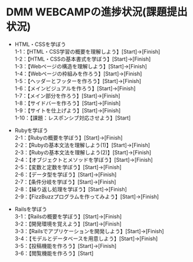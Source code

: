 DMM WEBCAMPの進捗状況(課題提出状況)
=====

- HTML・CSSを学ぼう  
	1-1：【HTML・CSS学習の概要を理解しよう】[Start]→[Finish]  
	1-2：【HTML・CSSの基本書式を学ぼう】[Start]→[Finish]  
	1-3：【Webページの構造を理解しよう】[Start]→[Finish]  
	1-4：【Webページの枠組みを作ろう】[Start]→[Finish]  
	1-5：【ヘッダーとフッターを作ろう】[Start]→[Finish]  
	1-6：【メインビジュアルを作ろう】[Start]→[Finish]  
	1-7：【メイン部分を作ろう】[Start]→[Finish]  
	1-8：【サイドバーを作ろう】[Start]→[Finish]  
	1-9：【サイトを仕上げよう】[Start]→[Finish]  
	1-10：【課題：レスポンシブ対応させよう】[Start]  

- Rubyを学ぼう  
	2-1：【Rubyの概要を学ぼう】[Start]→[Finish]  
	2-2：【Rubyの基本文法を理解しよう(1)】[Start]→[Finish]  
	2-3：【Rubyの基本文法を理解しよう(2)】[Start]→[Finish]  
	2-4：【オブジェクトとメソッドを学ぼう】[Start]→[Finish]  
	2-5：【変数と定数を学ぼう】[Start]→[Finish]  
	2-6：【データ型を学ぼう】[Start]→[Finish]  
	2-7：【条件分岐を学ぼう】[Start]→[Finish]  
	2-8：【繰り返し処理を学ぼう】[Start]→[Finish]  
	2-9：【FizzBuzzプログラムを作ってみよう】[Start]→[Finish]  

- Railsを学ぼう  
	3-1：【Railsの概要を学ぼう】[Start]→[Finish]  
	3-2：【開発環境を覚えよう】[Start]→[Finish]  
	3-3：【Railsでアプリケーションを開発しよう】[Start]→[Finish]  
	3-4：【モデルとデータベースを用意しよう】[Start]→[Finish]  
	3-5：【投稿機能を作ろう】[Start]→[Finish]  
	3-6：【閲覧機能を作ろう】[Start]